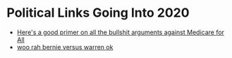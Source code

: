 # Political Links Going Into 2020

- [Here's a good primer on all the bullshit arguments against Medicare for All](https://splinternews.com/don-t-believe-joe-biden-s-medicare-for-all-lies-1836216214)
- [woo rah bernie versus warren ok](https://www.thenation.com/article/the-overlooked-difference-between-bernie-sanders-and-elizabeth-warren/)
